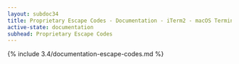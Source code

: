 ```yaml
---
layout: subdoc34
title: Proprietary Escape Codes - Documentation - iTerm2 - macOS Terminal Replacement
active-state: documentation
subhead: Proprietary Escape Codes
---
```

{% include 3.4/documentation-escape-codes.md %}
